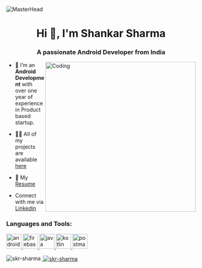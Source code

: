 ![MasterHead](https://storage.googleapis.com/gweb-uniblog-publish-prod/original_images/android_12_developer_preview.gif)
<h1 align="center">Hi 👋, I'm Shankar Sharma</h1>
<h3 align="center">A passionate Android Developer from India</h3>
<img align="right" alt="Coding" width="400" src="https://www.sugunakarphp.in/themes/images/home-profile-img.gif">


- 🌱 I’m an **Android Development** with over one year of experience in Product based startup.

- 👨‍💻 All of my projects are available [here](https://github.com/skr-sharma?tab=repositories)
- 🧧 My [Resume ]()
- Connect with me via [Linkedin](www.linkedin.com/in/shankar-sharma-5a0461143)


<h3 align="left">Languages and Tools:</h3>
<p align="left"> <a href="https://developer.android.com" target="_blank"> <img src="https://www.vectorlogo.zone/logos/android/android-icon.svg" alt="android" width="40" height="40"/> </a> <a href="https://firebase.google.com/" target="_blank"> <img src="https://www.vectorlogo.zone/logos/firebase/firebase-icon.svg" alt="firebase" width="40" height="40"/> </a> <a href="https://www.java.com" target="_blank"> <img src="https://www.vectorlogo.zone/logos/java/java-ar21.svg" alt="java" width="40" height="40"/> </a> <a href="https://kotlinlang.org" target="_blank"> <img src="https://www.vectorlogo.zone/logos/kotlinlang/kotlinlang-icon.svg" alt="kotlin" width="40" height="40"/>  <a href="https://docs.flutter.dev/" target="_blank"> <img src="https://www.vectorlogo.zone/logos/flutterio/flutterio-ar21.svg" alt="postman" width="40" height="40"/> </p>

<p><img align="left" src="https://github-readme-stats.vercel.app/api/top-langs?username=skr-sharma&show_icons=true&locale=en&layout=compact" alt="skr-sharma" /></p>

<p>&nbsp;<img align="center" src="https://github-readme-stats.vercel.app/api?username=skr-sharma&show_icons=true&locale=en" alt="skr-sharma" /></p>
